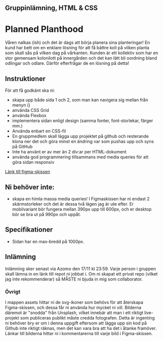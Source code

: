 ## Gruppinlämning, HTML &amp; CSS

# Planned Planthood

Våren nalkas (ish) och det är dags att börja planera sina planteringar!
En kund har bett om en enklare lösning för att få bättre koll på vilken planta som skall sås på vilken dag på vårkanten.
Kunden är ett kollektiv som har en stor gemensam kolonilott på innergården och det kan lätt bli oordning bland odlingar och odlare. Därför efterfrågar de en lösning på detta!

## Instruktioner

För att få godkänt ska ni:

- skapa upp både sida 1 och 2, som man kan navigera sig mellan från menyn ()
- använda CSS Grid
- använda Flexbox
- implementera sidan enligt design (samma fonter, font-storlekar, färger mm.)
- Använda enbart en CSS-fil
- En gruppmedlem skall lägga upp projektet på github och resterande klona ner det och göra minst en ändring var som pushas upp och syns på GitHub
- Inte ha använt er av mer än 2 div:ar per HTML-dokument
- använda god programmering tillsammans med media queries för att göra sidan responsiv

[Länk till figma-skissen](https://www.figma.com/file/Hbrk29Q2rVzXiXcFWdTXDA/planned-planthood?type=design&node-id=0%3A1&mode=design&t=9CHtB0GGoxLhWLYf-1)

## Ni behöver inte:

- skapa en himla massa media queries! I Figmaskissen har ni endast 2 skärmstorleker och det är dessa två lägen jag är ute efter. Er mobilvariant bör fungera mellan 390px upp till 600px, och er desktop bör se bra ut på 990px och uppåt.

## Specifikationer

- Sidan har en max-bredd på 1000px.

## Inlämning

Inlämning sker senast via Azomo den 17/11 kl 23:59. Varje person i gruppen skall lämna in en länk till repot ni jobbat i. Om ni skapat ett privat repo (vilket jag inte rekommenderar) så MÅSTE ni bjuda in mig som collaborator.

### Övrigt

I mappen assets hittar ni de svg-ikoner som behövs för att återskapa Figma-skissen, och dessa får ni använda hur mycket ni vill. Bilderna däremot är "snodda" från Unsplash, vilket innebär att man i ett riktigt live-projekt som publiceras publikt måste credda fotografen. Detta är ingenting ni behöver bry er om i denna uppgift eftersom att lägga upp sin kod på Github inte riktigt räknas, men det kan vara bra att ha det i åtanke framöver. Länkar till bilderna hittar ni i kommentarerna till varje bild i Figma-skissen.
